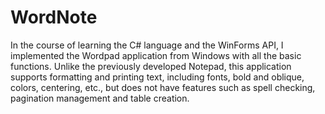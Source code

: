 # WordNote

In the course of learning the C# language and the WinForms API, I implemented the Wordpad application from Windows with all the basic functions. 
Unlike the previously developed Notepad, this application supports formatting and printing text, including fonts, bold and oblique, colors, 
centering, etc., but does not have features such as spell checking, pagination management and table creation.
